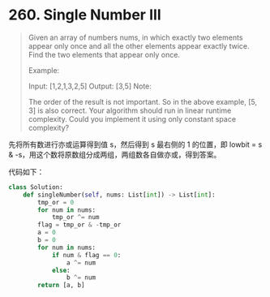 # 260. Single Number III

> Given an array of numbers nums, in which exactly two elements appear only once and all the other elements appear exactly twice. Find the two elements that appear only once.
>
> Example:
>
> Input:  [1,2,1,3,2,5]
> Output: [3,5]
> Note:
>
> The order of the result is not important. So in the above example, [5, 3] is also correct.
> Your algorithm should run in linear runtime complexity. Could you implement it using only constant space complexity?

先将所有数进行亦或运算得到值 s，然后得到 s 最右侧的 1 的位置，即 lowbit = s & -s，用这个数将原数组分成两组，两组数各自做亦或，得到答案。

代码如下：

```python
class Solution:
    def singleNumber(self, nums: List[int]) -> List[int]:
        tmp_or = 0
        for num in nums:
            tmp_or ^= num
        flag = tmp_or & -tmp_or
        a = 0
        b = 0
        for num in nums:
            if num & flag == 0:
                a ^= num
            else:
                b ^= num
        return [a, b]
```

